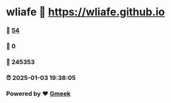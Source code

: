 # wliafe :link: https://wliafe.github.io 
### :page_facing_up: [54](https://wliafe.github.io/tag.html) 
### :speech_balloon: 0 
### :hibiscus: 245353 
### :alarm_clock: 2025-01-03 19:38:05 
### Powered by :heart: [Gmeek](https://github.com/Meekdai/Gmeek)
